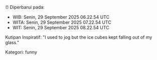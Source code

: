 ⏰ Diperbarui pada:
- WIB: Senin, 29 September 2025 06.22.54 UTC
- WITA: Senin, 29 September 2025 07.22.54 UTC
- WIT: Senin, 29 September 2025 08.22.54 UTC

Kutipan Inspiratif:
"I used to jog but the ice cubes kept falling out of my glass."


Kategori: funny

